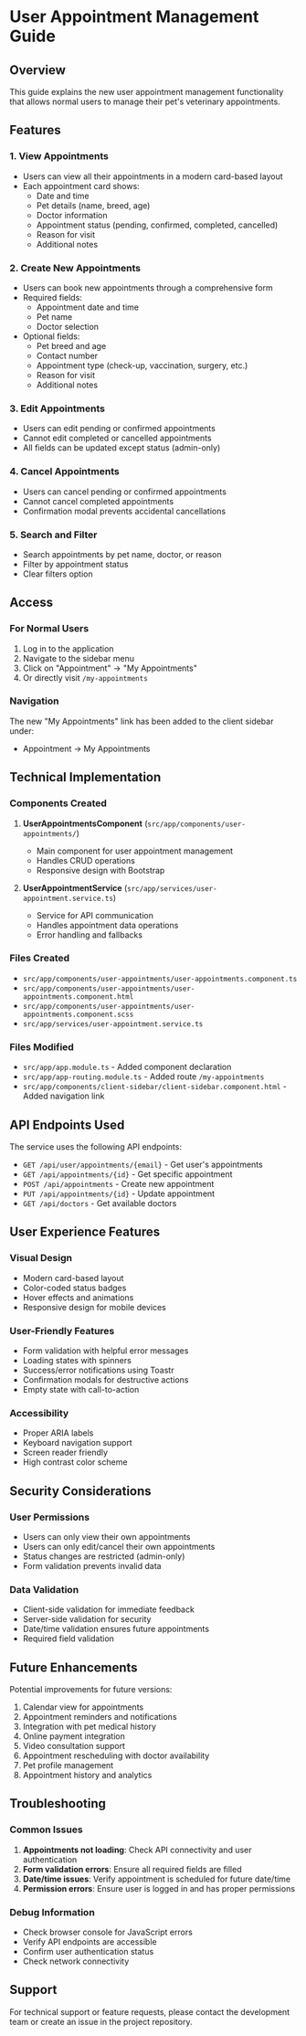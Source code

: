 # User Appointment Management Guide

## Overview
This guide explains the new user appointment management functionality that allows normal users to manage their pet's veterinary appointments.

## Features

### 1. View Appointments
- Users can view all their appointments in a modern card-based layout
- Each appointment card shows:
  - Date and time
  - Pet details (name, breed, age)
  - Doctor information
  - Appointment status (pending, confirmed, completed, cancelled)
  - Reason for visit
  - Additional notes

### 2. Create New Appointments
- Users can book new appointments through a comprehensive form
- Required fields:
  - Appointment date and time
  - Pet name
  - Doctor selection
- Optional fields:
  - Pet breed and age
  - Contact number
  - Appointment type (check-up, vaccination, surgery, etc.)
  - Reason for visit
  - Additional notes

### 3. Edit Appointments
- Users can edit pending or confirmed appointments
- Cannot edit completed or cancelled appointments
- All fields can be updated except status (admin-only)

### 4. Cancel Appointments
- Users can cancel pending or confirmed appointments
- Cannot cancel completed appointments
- Confirmation modal prevents accidental cancellations

### 5. Search and Filter
- Search appointments by pet name, doctor, or reason
- Filter by appointment status
- Clear filters option

## Access

### For Normal Users
1. Log in to the application
2. Navigate to the sidebar menu
3. Click on "Appointment" → "My Appointments"
4. Or directly visit `/my-appointments`

### Navigation
The new "My Appointments" link has been added to the client sidebar under:
- Appointment → My Appointments

## Technical Implementation

### Components Created
1. **UserAppointmentsComponent** (`src/app/components/user-appointments/`)
   - Main component for user appointment management
   - Handles CRUD operations
   - Responsive design with Bootstrap

2. **UserAppointmentService** (`src/app/services/user-appointment.service.ts`)
   - Service for API communication
   - Handles appointment data operations
   - Error handling and fallbacks

### Files Created
- `src/app/components/user-appointments/user-appointments.component.ts`
- `src/app/components/user-appointments/user-appointments.component.html`
- `src/app/components/user-appointments/user-appointments.component.scss`
- `src/app/services/user-appointment.service.ts`

### Files Modified
- `src/app/app.module.ts` - Added component declaration
- `src/app/app-routing.module.ts` - Added route `/my-appointments`
- `src/app/components/client-sidebar/client-sidebar.component.html` - Added navigation link

## API Endpoints Used

The service uses the following API endpoints:
- `GET /api/user/appointments/{email}` - Get user's appointments
- `GET /api/appointments/{id}` - Get specific appointment
- `POST /api/appointments` - Create new appointment
- `PUT /api/appointments/{id}` - Update appointment
- `GET /api/doctors` - Get available doctors

## User Experience Features

### Visual Design
- Modern card-based layout
- Color-coded status badges
- Hover effects and animations
- Responsive design for mobile devices

### User-Friendly Features
- Form validation with helpful error messages
- Loading states with spinners
- Success/error notifications using Toastr
- Confirmation modals for destructive actions
- Empty state with call-to-action

### Accessibility
- Proper ARIA labels
- Keyboard navigation support
- Screen reader friendly
- High contrast color scheme

## Security Considerations

### User Permissions
- Users can only view their own appointments
- Users can only edit/cancel their own appointments
- Status changes are restricted (admin-only)
- Form validation prevents invalid data

### Data Validation
- Client-side validation for immediate feedback
- Server-side validation for security
- Date/time validation ensures future appointments
- Required field validation

## Future Enhancements

Potential improvements for future versions:
1. Calendar view for appointments
2. Appointment reminders and notifications
3. Integration with pet medical history
4. Online payment integration
5. Video consultation support
6. Appointment rescheduling with doctor availability
7. Pet profile management
8. Appointment history and analytics

## Troubleshooting

### Common Issues
1. **Appointments not loading**: Check API connectivity and user authentication
2. **Form validation errors**: Ensure all required fields are filled
3. **Date/time issues**: Verify appointment is scheduled for future date/time
4. **Permission errors**: Ensure user is logged in and has proper permissions

### Debug Information
- Check browser console for JavaScript errors
- Verify API endpoints are accessible
- Confirm user authentication status
- Check network connectivity

## Support

For technical support or feature requests, please contact the development team or create an issue in the project repository. 